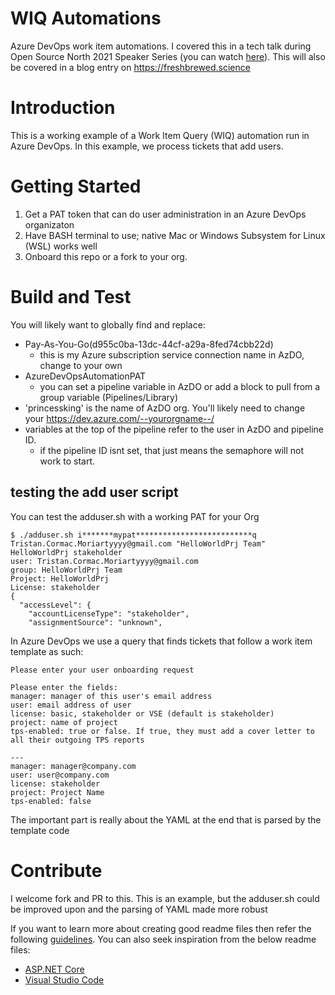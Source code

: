 # WIQ Automations
Azure DevOps work item automations.  I covered this in a tech talk during Open Source North 2021 Speaker Series (you can watch [here](https://youtu.be/NU-geyVygvQ)).  This will also be covered in a blog entry on https://freshbrewed.science


# Introduction 
This is a working example of a Work Item Query (WIQ) automation run in Azure DevOps.
In this example, we process tickets that add users.

# Getting Started

1.	Get a PAT token that can do user administration in an Azure DevOps organizaton
2.  Have BASH terminal to use; native Mac or Windows Subsystem for Linux (WSL) works well
3.  Onboard this repo or a fork to your org.

# Build and Test

You will likely want to globally find and replace:
- Pay-As-You-Go(d955c0ba-13dc-44cf-a29a-8fed74cbb22d)
  - this is my Azure subscription service connection name in AzDO, change to your own
- AzureDevOpsAutomationPAT
  - you can set a pipeline variable in AzDO or add a block to pull from a group variable (Pipelines/Library)
- 'princessking' is the name of AzDO org. You'll likely need to change your https://dev.azure.com/--yourorgname--/
- variables at the top of the pipeline refer to the user in AzDO and pipeline ID.
  - if the pipeline ID isnt set, that just means the semaphore will not work to start.

## testing the add user script 

You can test the adduser.sh with a working PAT for your Org

```
$ ./adduser.sh i*******mypat**************************q Tristan.Cormac.Moriartyyyy@gmail.com "HelloWorldPrj Team" HelloWorldPrj stakeholder
user: Tristan.Cormac.Moriartyyyy@gmail.com
group: HelloWorldPrj Team
Project: HelloWorldPrj
License: stakeholder
{
  "accessLevel": {
    "accountLicenseType": "stakeholder",
    "assignmentSource": "unknown",

```

In Azure DevOps we use a query that finds tickets that follow a work item template as such:

```
Please enter your user onboarding request

Please enter the fields:
manager: manager of this user's email address
user: email address of user
license: basic, stakeholder or VSE (default is stakeholder)
project: name of project
tps-enabled: true or false. If true, they must add a cover letter to all their outgoing TPS reports

---
manager: manager@company.com
user: user@company.com
license: stakeholder
project: Project Name
tps-enabled: false
```

The important part is really about the YAML at the end that is parsed by the template code

# Contribute

I welcome fork and PR to this.  This is an example, but the adduser.sh could be improved upon and the parsing of YAML made more robust

If you want to learn more about creating good readme files then refer the following [guidelines](https://docs.microsoft.com/en-us/azure/devops/repos/git/create-a-readme?view=azure-devops). You can also seek inspiration from the below readme files:
- [ASP.NET Core](https://github.com/aspnet/Home)
- [Visual Studio Code](https://github.com/Microsoft/vscode)
